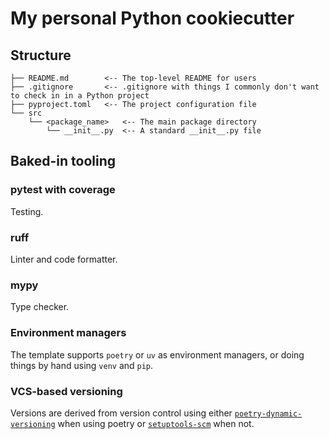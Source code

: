 # My personal Python cookiecutter

## Structure

```
├── README.md        <-- The top-level README for users
├── .gitignore       <-- .gitignore with things I commonly don't want to check in in a Python project
├── pyproject.toml   <-- The project configuration file
└── src
    └── <package_name>   <-- The main package directory
        └── __init__.py  <-- A standard __init__.py file
```

## Baked-in tooling

### pytest with coverage

Testing.

### ruff

Linter and code formatter.

### mypy

Type checker.

### Environment managers

The template supports `poetry` or `uv` as environment managers, or doing things by hand using `venv` and `pip`.

### VCS-based versioning

Versions are derived from version control using either
[`poetry-dynamic-versioning`](https://github.com/mtkennerly/poetry-dynamic-versioning)
when using poetry or [`setuptools-scm`](https://github.com/pypa/setuptools-scm) when not.
